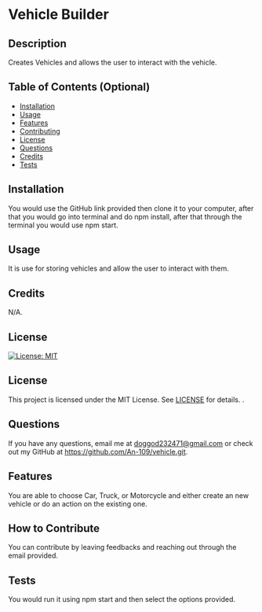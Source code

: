 
# Vehicle Builder

## Description
Creates Vehicles and allows the user to interact with the vehicle.

## Table of Contents (Optional)
- [Installation](#installation)
- [Usage](#usage)
- [Features](#features)
- [Contributing](#contributing)
- [License](#license)
- [Questions](#questions)
- [Credits](#Credits)
- [Tests](#tests)

## Installation
You would use the GitHub link provided then clone it to your computer, after that you would go into terminal and do npm install, after that through the terminal you would use npm start.

## Usage
It is use for storing vehicles and allow the user to interact with them.

## Credits
N/A.

## License


[![License: MIT](https://img.shields.io/badge/License-MIT-yellow.svg)](https://opensource.org/licenses/MIT)



## License

This project is licensed under the MIT License. See [LICENSE](https://opensource.org/licenses/MIT) for details.
  .

## Questions
If you have any questions, email me at doggod232471@gmail.com or check out my GitHub at https://github.com/An-109/vehicle.git.

## Features
You are able to choose Car, Truck, or Motorcycle and either create an new vehicle or do an action on the existing one.



## How to Contribute
You can contribute by leaving feedbacks and reaching out through the email provided.

## Tests
You would run it using npm start and then select the options provided.
    
